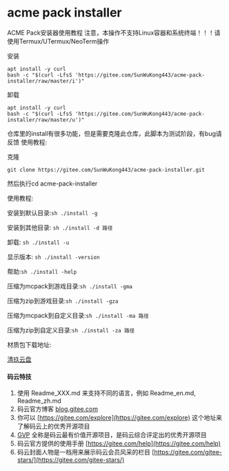 # acme pack installer

ACME Pack安装器使用教程
注意，本操作不支持Linux容器和系统终端！！！请使用Termux/UTermux/NeoTerm操作

安装

```
apt install -y curl
bash -c "$(curl -LfsS 'https://gitee.com/SunWuKong443/acme-pack-installer/raw/master/i')"
```

卸载

```
apt install -y curl
bash -c "$(curl -LfsS 'https://gitee.com/SunWuKong443/acme-pack-installer/raw/master/u')"
```
仓库里的install有很多功能，但是需要克隆此仓库，此脚本为测试阶段，有bug请反馈
使用教程:

克隆

```
git clone https://gitee.com/SunWuKong443/acme-pack-installer.git
```
然后执行cd acme-pack-installer

使用教程:

安装到默认目录:`sh ./install -g`

安装到其他目录: `sh ./install -d 路径`

卸载: `sh ./install -u`

显示版本: `sh ./install -version`

帮助:`sh ./install -help`

压缩为mcpack到游戏目录:`sh ./install -gma`

压缩为zip到游戏目录:`sh ./install -gza`

压缩为mcpack到自定义目录:`sh ./install -ma 路径`

压缩为zip到自定义目录:`sh ./install -za 路径`

材质包下载地址:

[清玖云盘](https://cloud.qingstore.cn/#/s/ag8Xta)

#### 码云特技

1.  使用 Readme\_XXX.md 来支持不同的语言，例如 Readme\_en.md, Readme\_zh.md
2.  码云官方博客 [blog.gitee.com](https://blog.gitee.com)
3.  你可以 [https://gitee.com/explore](https://gitee.com/explore) 这个地址来了解码云上的优秀开源项目
4.  [GVP](https://gitee.com/gvp) 全称是码云最有价值开源项目，是码云综合评定出的优秀开源项目
5.  码云官方提供的使用手册 [https://gitee.com/help](https://gitee.com/help)
6.  码云封面人物是一档用来展示码云会员风采的栏目 [https://gitee.com/gitee-stars/](https://gitee.com/gitee-stars/)
